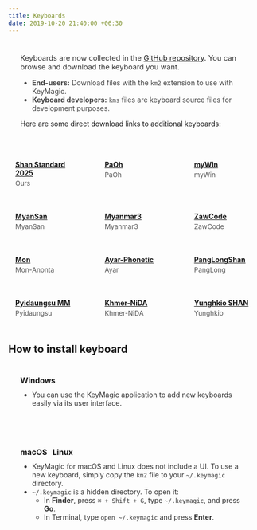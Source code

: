 ```yaml
---
title: Keyboards
date: 2019-10-20 21:40:00 +06:30
---
```


<div class="glass-card" style="padding: 1.5rem; margin-bottom: 1.2rem;">
  <span style="font-size: 1.05em; color: #333;">
    Keyboards are now collected in the <a href="https://github.com/thantthet/keymagic-keyboards" target="_blank">GitHub repository</a>. You can browse and download the keyboard you want.
  </span>
  <ul style="margin-top: 1em; color: #444;">
    <li>
      <strong>End-users:</strong> Download files with the <code>km2</code> extension to use with KeyMagic.
    </li>
    <li>
      <strong>Keyboard developers:</strong> <code>kms</code> files are keyboard source files for development purposes.
    </li>
  </ul>
  <div style="margin-top: 1em;">
    Here are some direct download links to additional keyboards:
  </div>
</div>

<div 
  class="glass-card-grid" 
  style="
    display: grid; 
    grid-template-columns: repeat(3, 1fr); 
    gap: 1.2rem 2.2rem; 
    margin-top: 1.2em;
    padding: 0.5em 0;
  "
>
  <div class="glass-card" style="padding: 1.1em 1em; display: flex; flex-direction: column; align-items: flex-start;">
    <a href="https://github.com/thantthet/keymagic-keyboards/raw/master/Ours/Shan%20Standard%202025.km2"><strong>Shan Standard 2025</strong></a>
    <span style="font-size: 0.95em; color: #555; margin-top: 0.3em;">Ours</span>
  </div>
  <div class="glass-card" style="padding: 1.1em 1em; display: flex; flex-direction: column; align-items: flex-start;">
    <a href="https://github.com/thantthet/keymagic-keyboards/raw/master/PaOh/PaOh.km2"><strong>PaOh</strong></a>
    <span style="font-size: 0.95em; color: #555; margin-top: 0.3em;">PaOh</span>
  </div>
  <div class="glass-card" style="padding: 1.1em 1em; display: flex; flex-direction: column; align-items: flex-start;">
    <a href="https://github.com/thantthet/keymagic-keyboards/raw/master/myWin/myWin.km2"><strong>myWin</strong></a>
    <span style="font-size: 0.95em; color: #555; margin-top: 0.3em;">myWin</span>
  </div>

  <div class="glass-card" style="padding: 1.1em 1em; display: flex; flex-direction: column; align-items: flex-start;">
    <a href="https://github.com/thantthet/keymagic-keyboards/raw/master/MyanSan/MyanSan.km2"><strong>MyanSan</strong></a>
    <span style="font-size: 0.95em; color: #555; margin-top: 0.3em;">MyanSan</span>
  </div>
  <div class="glass-card" style="padding: 1.1em 1em; display: flex; flex-direction: column; align-items: flex-start;">
    <a href="https://github.com/thantthet/keymagic-keyboards/raw/master/Myanmar3/Myanmar3.km2"><strong>Myanmar3</strong></a>
    <span style="font-size: 0.95em; color: #555; margin-top: 0.3em;">Myanmar3</span>
  </div>
  <div class="glass-card" style="padding: 1.1em 1em; display: flex; flex-direction: column; align-items: flex-start;">
    <a href="https://github.com/thantthet/keymagic-keyboards/raw/master/ZawCode/ZawCode.km2"><strong>ZawCode</strong></a>
    <span style="font-size: 0.95em; color: #555; margin-top: 0.3em;">ZawCode</span>
  </div>

  <div class="glass-card" style="padding: 1.1em 1em; display: flex; flex-direction: column; align-items: flex-start;">
    <a href="https://github.com/thantthet/keymagic-keyboards/raw/master/Mon-Anonta/Mon.km2"><strong>Mon</strong></a>
    <span style="font-size: 0.95em; color: #555; margin-top: 0.3em;">Mon-Anonta</span>
  </div>
  <div class="glass-card" style="padding: 1.1em 1em; display: flex; flex-direction: column; align-items: flex-start;">
    <a href="https://github.com/thantthet/keymagic-keyboards/raw/master/Ayar/Ayar-Phonetic.km2"><strong>Ayar-Phonetic</strong></a>
    <span style="font-size: 0.95em; color: #555; margin-top: 0.3em;">Ayar</span>
  </div>
  <div class="glass-card" style="padding: 1.1em 1em; display: flex; flex-direction: column; align-items: flex-start;">
    <a href="https://github.com/thantthet/keymagic-keyboards/raw/master/PangLong/PangLongShan.km2"><strong>PangLongShan</strong></a>
    <span style="font-size: 0.95em; color: #555; margin-top: 0.3em;">PangLong</span>
  </div>

  <div class="glass-card" style="padding: 1.1em 1em; display: flex; flex-direction: column; align-items: flex-start;">
    <a href="https://github.com/thantthet/keymagic-keyboards/raw/master/Pyidaungsu/Pyidaungsu%20MM.km2"><strong>Pyidaungsu MM</strong></a>
    <span style="font-size: 0.95em; color: #555; margin-top: 0.3em;">Pyidaungsu</span>
  </div>
  <div class="glass-card" style="padding: 1.1em 1em; display: flex; flex-direction: column; align-items: flex-start;">
    <a href="https://github.com/thantthet/keymagic-keyboards/raw/master/Khmer-NiDA/Khmer-NiDA.km2"><strong>Khmer-NiDA</strong></a>
    <span style="font-size: 0.95em; color: #555; margin-top: 0.3em;">Khmer-NiDA</span>
  </div>
  <div class="glass-card" style="padding: 1.1em 1em; display: flex; flex-direction: column; align-items: flex-start;">
    <a href="https://github.com/thantthet/keymagic-keyboards/raw/master/Yunghkio/Yunghkio%20SHAN.km2"><strong>Yunghkio SHAN</strong></a>
    <span style="font-size: 0.95em; color: #555; margin-top: 0.3em;">Yunghkio</span>
  </div>
</div>

## How to install keyboard

<div class="glass-card" style="padding: 1.5rem; margin-bottom: 1.2rem;">
  <strong style="font-size: 1.1em;"><i class="fab fa-windows"></i> Windows</strong>
  <ul style="margin-top: 0.7em; font-size: 1em; color: #333;">
    <li>You can use the KeyMagic application to add new keyboards easily via its user interface.</li>
  </ul>
</div>

<div class="glass-card" style="padding: 1.5rem;">
  <strong style="font-size: 1.1em;"><i class="fab fa-apple"></i> macOS &nbsp; <i class="fab fa-linux"></i> Linux</strong>
  <ul style="margin-top: 0.7em; font-size: 1em; color: #333;">
    <li>KeyMagic for macOS and Linux does not include a UI. To use a new keyboard, simply copy the <code>km2</code> file to your <code>~/.keymagic</code> directory.</li>
    <li><code>~/.keymagic</code> is a hidden directory. To open it:
      <ul>
        <li><i class="fab fa-apple"></i> In <strong>Finder</strong>, press <code>⌘ + Shift + G</code>, type <code>~/.keymagic</code>, and press <strong>Go</strong>.</li>
        <li><i class="fab fa-linux"></i> In Terminal, type <code>open ~/.keymagic</code> and press <strong>Enter</strong>.</li>
      </ul>
    </li>
  </ul>
</div>
